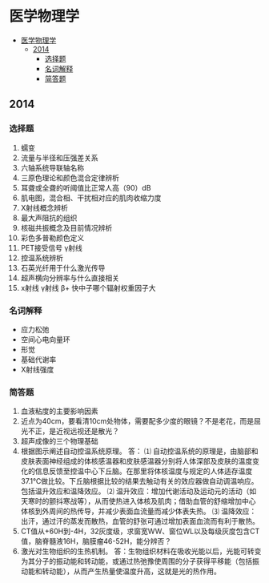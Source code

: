 # 医学物理学

<!-- MDTOC maxdepth:6 firsth1:1 numbering:0 flatten:0 bullets:1 updateOnSave:1 -->

- [医学物理学](#医学物理学)   
   - [2014](#2014)   
      - [选择题](#选择题)   
      - [名词解释](#名词解释)   
      - [简答题](#简答题)   

<!-- /MDTOC -->

 ## 2014

### 选择题

1. 蠕变
2. 流量与半径和压强差关系
3. 六轴系统导联轴名称
4. 三原色理论和颜色混合定律辨析
5. 耳聋或全聋的听阈值比正常人高（90）dB
6. 肌电图，混合相、干扰相对应的肌肉收缩力度
7. X射线概念辨析
8. 最大声阻抗的组织
9. 核磁共振概念及目前情况辨析
10. 彩色多普勒颜色定义
11. PET接受信号 γ射线
12. 控温系统辨析
13. 石英光纤用于什么激光传导
14. 超声横向分辨率与什么直接相关
15. x射线 γ射线 β+ 快中子哪个辐射权重因子大

### 名词解释

- 应力松弛
- 空间心电向量环
- 形觉
- 基础代谢率
- X射线强度

### 简答题

1. 血液粘度的主要影响因素
2. 近点为40cm，要看清10cm处物体，需要配多少度的眼镜？不是老花，而是屈光不正，是近视远视还是散光？
3. 超声成像的三个物理基础
4. 根据图示阐述自动控温系统原理。 答： ⑴ 自动控温系统的原理是，由脑部和皮肤表面神经组成的体核感温器和皮肤感温器分别将人体深部及皮肤的温度变化的信息反馈至控温中心下丘脑。在那里将体核温度与规定的人体适存温度37.1℃做比较。下丘脑根据比较的结果去触动有关的效应器做自动调温响应。包括温升效应和温降效应。 ⑵ 温升效应：增加代谢活动及运动元的活动（如天寒时的颤抖寒战等），从而使热进入体核及肌肉；借助血管的舒缩增加中心体核到外周间的热传导，并减少表面血流量而减少体表失热。 ⑶ 温降效应：出汗，通过汗的蒸发而散热，血管的舒张可通过增加表面血流而有利于散热。
5. CT值从+60H到-4H，32灰度级，求窗宽WW、窗位WL以及每级灰度包含CT值，脑脊髓液16H，脑膜瘤46-52H，能分辨否？
6. 激光对生物组织的生热机制。 答：生物组织材料在吸收光能以后，光能可转变为其分子的振动能和转动能，或通过热弛豫使周围的分子获得平移能（包括振动能和转动能），从而产生热量使温度升高，这就是光的热作用。
